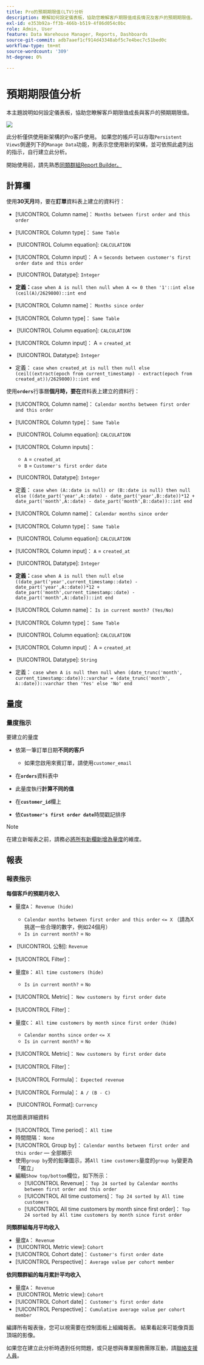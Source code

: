 ```yaml
---
title: Pro的預期期限值(LTV)分析
description: 瞭解如何設定儀表板，協助您瞭解客戶期限值成長情況及客戶的預期期限值。
exl-id: e353b92a-ff3b-466b-b519-4f86d054c0bc
role: Admin, User
feature: Data Warehouse Manager, Reports, Dashboards
source-git-commit: adb7aaef1cf914d43348abf5c7e4bec7c51bed0c
workflow-type: tm+mt
source-wordcount: '309'
ht-degree: 0%

---
```


# 預期期限值分析

本主題說明如何設定儀表板，協助您瞭解客戶期限值成長與客戶的預期期限值。

![](../../assets/exp-lifetim-value-anyalysis.png)

此分析僅供使用新架構的Pro客戶使用。 如果您的帳戶可以存取`Persistent Views`側邊列下的`Manage Data`功能，則表示您使用新的架構，並可依照此處列出的指示，自行建立此分析。

開始使用前，請先熟悉[同類群組Report Builder。](../dev-reports/cohort-rpt-bldr.md)

## 計算欄

使用&#x200B;**30天月**&#x200B;時，要在&#x200B;**訂單**&#x200B;資料表上建立的資料行：

* [!UICONTROL Column name]： `Months between first order and this order`
* [!UICONTROL Column type]： `Same Table`
* &#x200B;
  [!UICONTROL Column equation]: `CALCULATION`
* [!UICONTROL Column input]： A = `Seconds between customer's first order date and this order`
* &#x200B;
  [!UICONTROL Datatype]: `Integer`
* **定義：**`case when A is null then null when A <= 0 then '1'::int else (ceil(A)/2629800)::int end`

* [!UICONTROL Column name]： `Months since order`
* [!UICONTROL Column type]： `Same Table`
* &#x200B;
  [!UICONTROL Column equation]: `CALCULATION`
* [!UICONTROL Column input]： A = `created_at`
* &#x200B;
  [!UICONTROL Datatype]: `Integer`
* 定義： `case when created_at is null then null else (ceil((extract(epoch from current_timestamp) - extract(epoch from created_at))/2629800))::int end`

使用&#x200B;**`orders`**&#x200B;行事曆&#x200B;**個月時，要在**&#x200B;資料表上建立的資料行：

* [!UICONTROL Column name]： `Calendar months between first order and this order`
* [!UICONTROL Column type]： `Same Table`
* &#x200B;
  [!UICONTROL Column equation]: `CALCULATION`
* [!UICONTROL Column inputs]：
   * `A` = `created_at`
   * `B` = `Customer's first order date`

* &#x200B;
  [!UICONTROL Datatype]: `Integer`
* 定義： `case when (A::date is null) or (B::date is null) then null else ((date_part('year',A::date) - date_part('year',B::date))*12 + date_part('month',A::date) - date_part('month',B::date))::int end`

* [!UICONTROL Column name]： `Calendar months since order`
* [!UICONTROL Column type]： `Same Table`
* &#x200B;
  [!UICONTROL Column equation]: `CALCULATION`
* [!UICONTROL Column input]： `A` = `created_at`
* &#x200B;
  [!UICONTROL Datatype]: `Integer`
* **定義：**`case when A is null then null else ((date_part('year',current_timestamp::date) - date_part('year',A::date))*12 + date_part('month',current_timestamp::date) - date_part('month',A::date))::int end`

* [!UICONTROL Column name]： `Is in current month? (Yes/No)`
* [!UICONTROL Column type]： `Same Table`
* &#x200B;
  [!UICONTROL Column equation]: `CALCULATION`
* [!UICONTROL Column input]： A = `created_at`
* &#x200B;
  [!UICONTROL Datatype]: `String`
* 定義： `case when A is null then null when (date_trunc('month', current_timestamp::date))::varchar = (date_trunc('month', A::date))::varchar then 'Yes' else 'No' end`

## 量度

### 量度指示

要建立的量度

* 依第一筆訂單日期&#x200B;**不同的客戶**
   * 如果您啟用來賓訂單，請使用`customer_email`

* 在&#x200B;**`orders`**&#x200B;資料表中
* 此量度執行&#x200B;**計算不同的值**
* 在&#x200B;**`customer_id`**&#x200B;欄上
* 依&#x200B;**`Customer's first order date`**&#x200B;時間戳記排序

>[!NOTE]
>
>在建立新報表之前，請務必[將所有新欄新增為量度](../../data-analyst/data-warehouse-mgr/manage-data-dimensions-metrics.md)的維度。

## 報表

### 報表指示

**每個客戶的預期月收入**

* 量度`A`： `Revenue (hide)`
   * `Calendar months between first order and this order` `<= X` （請為X挑選一些合理的數字，例如24個月）
   * `Is in current month?` = `No`

* &#x200B;
  [!UICONTROL 公制]: `Revenue`
* [!UICONTROL Filter]：

* 量度`B`： `All time customers (hide)`
   * `Is in current month?` = `No`

* [!UICONTROL Metric]： `New customers by first order date`
* [!UICONTROL Filter]：

* 量度`C`： `All time customers by month since first order (hide)`
   * `Calendar months since order` `<= X`
   * `Is in current month?` = `No`

* [!UICONTROL Metric]： `New customers by first order date`
* [!UICONTROL Filter]：

* [!UICONTROL Formula]： `Expected revenue`
* [!UICONTROL Formula]： `A / (B - C)`
* &#x200B;
  [!UICONTROL Format]: `Currency`

其他圖表詳細資料

* [!UICONTROL Time period]： `All time`
* 時間間隔： `None`
* [!UICONTROL Group by]： `Calendar months between first order and this order` — 全部顯示
* 使用`group by`旁的鉛筆圖示，將`All time customers`量度的`group by`變更為「獨立」
* 編輯`Show top/bottom`欄位，如下所示：
   * [!UICONTROL Revenue]： `Top 24 sorted by Calendar months between first order and this order`
   * [!UICONTROL All time customers]： `Top 24 sorted by All time customers`
   * [!UICONTROL All time customers by month since first order]： `Top 24 sorted by All time customers by month since first order`

**同類群組每月平均收入**

* 量度`A`： `Revenue`
* &#x200B;
  [!UICONTROL Metric view]: `Cohort`
* [!UICONTROL Cohort date]： `Customer's first order date`
* [!UICONTROL Perspective]： `Average value per cohort member`

**依同類群組的每月累計平均收入**

* 量度`A`： `Revenue`
* &#x200B;
  [!UICONTROL Metric view]: `Cohort`
* [!UICONTROL Cohort date]： `Customer's first order date`
* [!UICONTROL Perspective]： `Cumulative average value per cohort member`

編譯所有報表後，您可以視需要在控制面板上組織報表。 結果看起來可能像頁面頂端的影像。

如果您在建立此分析時遇到任何問題，或只是想與專業服務團隊互動，請[聯絡支援人員](https://experienceleague.adobe.com/docs/commerce-knowledge-base/kb/troubleshooting/miscellaneous/mbi-service-policies.html?lang=zh-Hant)。
